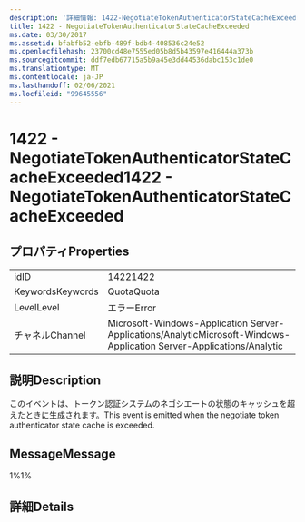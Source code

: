 ```yaml
---
description: '詳細情報: 1422-NegotiateTokenAuthenticatorStateCacheExceeded'
title: 1422 - NegotiateTokenAuthenticatorStateCacheExceeded
ms.date: 03/30/2017
ms.assetid: bfabfb52-ebfb-489f-bdb4-408536c24e52
ms.openlocfilehash: 23700cd48e7555ed05b8d5b43597e416444a373b
ms.sourcegitcommit: ddf7edb67715a5b9a45e3dd44536dabc153c1de0
ms.translationtype: MT
ms.contentlocale: ja-JP
ms.lasthandoff: 02/06/2021
ms.locfileid: "99645556"
---
```

# <a name="1422---negotiatetokenauthenticatorstatecacheexceeded"></a><span data-ttu-id="cf2da-103">1422 - NegotiateTokenAuthenticatorStateCacheExceeded</span><span class="sxs-lookup"><span data-stu-id="cf2da-103">1422 - NegotiateTokenAuthenticatorStateCacheExceeded</span></span>

## <a name="properties"></a><span data-ttu-id="cf2da-104">プロパティ</span><span class="sxs-lookup"><span data-stu-id="cf2da-104">Properties</span></span>  
  
|||  
|-|-|  
|<span data-ttu-id="cf2da-105">id</span><span class="sxs-lookup"><span data-stu-id="cf2da-105">ID</span></span>|<span data-ttu-id="cf2da-106">1422</span><span class="sxs-lookup"><span data-stu-id="cf2da-106">1422</span></span>|  
|<span data-ttu-id="cf2da-107">Keywords</span><span class="sxs-lookup"><span data-stu-id="cf2da-107">Keywords</span></span>|<span data-ttu-id="cf2da-108">Quota</span><span class="sxs-lookup"><span data-stu-id="cf2da-108">Quota</span></span>|  
|<span data-ttu-id="cf2da-109">Level</span><span class="sxs-lookup"><span data-stu-id="cf2da-109">Level</span></span>|<span data-ttu-id="cf2da-110">エラー</span><span class="sxs-lookup"><span data-stu-id="cf2da-110">Error</span></span>|  
|<span data-ttu-id="cf2da-111">チャネル</span><span class="sxs-lookup"><span data-stu-id="cf2da-111">Channel</span></span>|<span data-ttu-id="cf2da-112">Microsoft-Windows-Application Server-Applications/Analytic</span><span class="sxs-lookup"><span data-stu-id="cf2da-112">Microsoft-Windows-Application Server-Applications/Analytic</span></span>|  
  
## <a name="description"></a><span data-ttu-id="cf2da-113">説明</span><span class="sxs-lookup"><span data-stu-id="cf2da-113">Description</span></span>  

 <span data-ttu-id="cf2da-114">このイベントは、トークン認証システムのネゴシエートの状態のキャッシュを超えたときに生成されます。</span><span class="sxs-lookup"><span data-stu-id="cf2da-114">This event is emitted when the negotiate token authenticator state cache is exceeded.</span></span>  
  
## <a name="message"></a><span data-ttu-id="cf2da-115">Message</span><span class="sxs-lookup"><span data-stu-id="cf2da-115">Message</span></span>  

 <span data-ttu-id="cf2da-116">1%</span><span class="sxs-lookup"><span data-stu-id="cf2da-116">1%</span></span>  
  
## <a name="details"></a><span data-ttu-id="cf2da-117">詳細</span><span class="sxs-lookup"><span data-stu-id="cf2da-117">Details</span></span>
